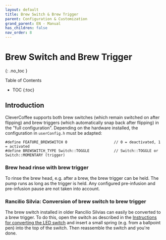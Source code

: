 ```yaml
---
layout: default
title: Brew Switch & Brew Trigger
parent: Configuration & Customization
grand_parent: EN - Manual
has_children: false
nav_order: 8
---
```


# Brew Switch and Brew Trigger

{: .no_toc }

Table of Contents

- TOC
  {:toc}

## Introduction

CleverCoffee supports both brew switches (which remain switched on after flipping) and brew triggers (which automatically snap back after flipping) in the "full configuration".
Depending on the hardware installed, the configuration in `userConfig.h` must be adapted:

```
#define FEATURE_BREWSWITCH 0                     // 0 = deactivated, 1 = activated
#define BREWSWITCH_TYPE Switch::TOGGLE           // Switch::TOGGLE or Switch::MOMENTARY (trigger)
```

### Brew head rinse with brew trigger

To rinse the brew head, e.g. after a brew, the brew trigger can be held. The pump runs as long as the trigger is held. Any configured pre-infusion and pre-infusion pause are not taken into account.

### Rancilio Silvia: Conversion of brew switch to brew trigger

The brew switch installed in older Rancilio Silvias can easily be converted to a brew trigger. To do this, open the switch as described in the [Instructions for converting the LED switch](../hardware/led-mod.md) and insert a small spring (e.g. from a ballpoint pen) into the top of the switch. Then reassemble the switch and you're done.
